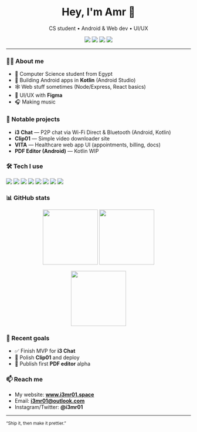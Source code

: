 
<!-- Profile README for @i3mr01 -->
<h1 align="center">Hey, I'm Amr 👋</h1>
<p align="center">
  CS student • Android & Web dev • UI/UX
</p>

<p align="center">
  <a href="mailto:i3mr01@proton.me"><img src="https://img.shields.io/badge/Email-i3mr01%40proton.me-informational?logo=gmail"></a>
  <a href="https://www.linkedin.com/in/i3mr01"><img src="https://img.shields.io/badge/LinkedIn-Amr%20Khaled-blue?logo=linkedin"></a>
  <a href="https://x.com/i3mr01"><img src="https://img.shields.io/badge/Follow-@i3mr01-black?logo=x"></a>
  <img src="https://komarev.com/ghpvc/?username=i3mr01&label=Profile%20views&color=brightgreen" />
</p>

---

### 🧑‍💻 About me
- 🏫 Computer Science student from Egypt  
- 📱 Building Android apps in **Kotlin** (Android Studio)  
- 🕸️ Web stuff sometimes (Node/Express, React basics)  
- 🎨 UI/UX with **Figma**
- 🎧 Making music

### 🚀 Notable projects
- **i3 Chat** — P2P chat via Wi-Fi Direct & Bluetooth (Android, Kotlin)  
- **Clip01** — Simple video downloader site  
- **VITA** — Healthcare web app UI (appointments, billing, docs)  
- **PDF Editor (Android)** — Kotlin WIP

### 🛠 Tech I use
<p>
  <img src="https://img.shields.io/badge/Kotlin-7F52FF?logo=kotlin&logoColor=white" />
  <img src="https://img.shields.io/badge/Android_Studio-3DDC84?logo=androidstudio&logoColor=white" />
  <img src="https://img.shields.io/badge/JavaScript-F7DF1E?logo=javascript&logoColor=black" />
  <img src="https://img.shields.io/badge/TypeScript-3178C6?logo=typescript&logoColor=white" />
  <img src="https://img.shields.io/badge/Node.js-339933?logo=nodedotjs&logoColor=white" />
  <img src="https://img.shields.io/badge/React-20232a?logo=react&logoColor=61DAFB" />
  <img src="https://img.shields.io/badge/Figma-F24E1E?logo=figma&logoColor=white" />
  <img src="https://img.shields.io/badge/Git-%23F05032?logo=git&logoColor=white" />
</p>

### 📊 GitHub stats
<p align="center">
  <img src="https://github-readme-stats.vercel.app/api?username=i3mr01&show_icons=true&theme=transparent" height="150" />
  <img src="https://github-readme-stats.vercel.app/api/top-langs/?username=i3mr01&layout=compact&theme=transparent" height="150" />
</p>
<p align="center">
  <img src="https://streak-stats.demolab.com?user=i3mr01&theme=transparent" height="150" />
</p>

### 📝 Recent goals
- ✅ Finish MVP for **i3 Chat**
- 🔧 Polish **Clip01** and deploy
- 🧩 Publish first **PDF editor** alpha

### 📫 Reach me
- My website: **www.i3mr01.space**
- Email: **i3mr01@outlook.com**  
- Instagram/Twitter: **@i3mr01**

---
<sub>“Ship it, then make it prettier.”</sub>
